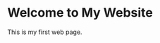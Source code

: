 <!DOCTYPE html>
<html>
<head>
  <title>Hello World</title>
</head>
<body>
  <h1>Welcome to My Website</h1>
  <p>This is my first web page.</p>
</body>
</html>
